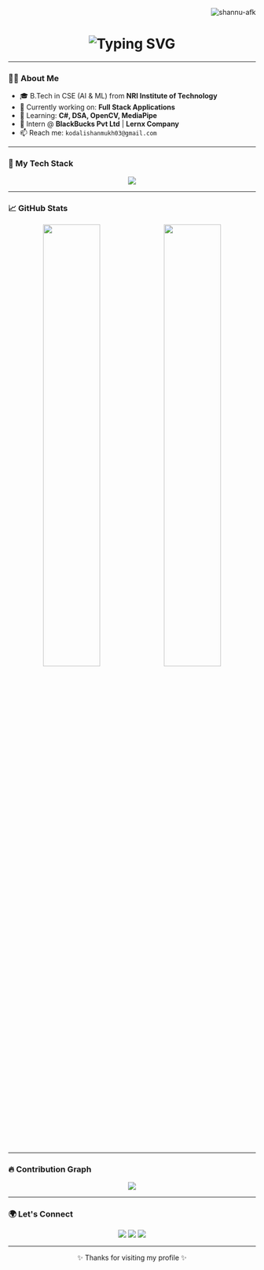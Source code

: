 <!-- GitHub Profile Views -->
<p align="right">
  <img src="https://komarev.com/ghpvc/?username=shannu-afk&label=Profile%20Views&color=blueviolet&style=flat" alt="shannu-afk" />
</p>

<!-- Animated Typing SVG Header -->
<h1 align="center">
  <img src="https://readme-typing-svg.demolab.com?font=Fira+Code&duration=3000&pause=500&color=0FF7F7&vCenter=true&center=true&lines=Hi+%F0%9F%91%8B+I'm+K+Shanmukh;AI%2FML+Enthusiast+%7C+Python+Dev;OpenCV+%7C+React+%7C+Django+%7C+Flask;Welcome+to+my+GitHub+Profile!" alt="Typing SVG" />
</h1>

---

### 👨‍💻 About Me
- 🎓 B.Tech in CSE (AI & ML) from **NRI Institute of Technology**
- 🔭 Currently working on: **Full Stack Applications**
- 🌱 Learning: **C#, DSA, OpenCV, MediaPipe**
- 💼 Intern @ **BlackBucks Pvt Ltd** | **Lernx Company**
- 📫 Reach me: `kodalishanmukh03@gmail.com`

---

### 🚀 My Tech Stack

<p align="center">
  <img src="https://skillicons.dev/icons?i=python,flask,django,react,nodejs,js,html,css,git,github,vscode,mysql,mongodb,opencv" />
</p>

---

### 📈 GitHub Stats

<p align="center">
  <img width="48%" src="https://github-readme-stats.vercel.app/api?username=shannu-afk&show_icons=true&theme=radical" />
  <img width="48%" src="https://github-readme-streak-stats.herokuapp.com/?user=shannu-afk&theme=radical" />
</p>

---

### 🔥 Contribution Graph

<p align="center">
  <img src="https://github-readme-activity-graph.vercel.app/graph?username=shannu-afk&theme=react-dark&hide_border=true&area=true" />
</p>

---

### 🌍 Let's Connect

<p align="center">
  <a href="mailto:kodalishanmukh03@gmail.com"><img src="https://img.shields.io/badge/Email-D14836?style=for-the-badge&logo=gmail&logoColor=white" /></a>
  <a href="https://github.com/shannu-afk"><img src="https://img.shields.io/badge/GitHub-100000?style=for-the-badge&logo=github&logoColor=white" /></a>
  <a href="https://www.linkedin.com/in/shanmukh-chowdary-kodali-b4462526a/"><img src="https://img.shields.io/badge/LinkedIn-0A66C2?style=for-the-badge&logo=linkedin&logoColor=white" /></a>
</p>

---

<!-- Footer -->
<p align="center">
  ✨ Thanks for visiting my profile ✨
</p>
